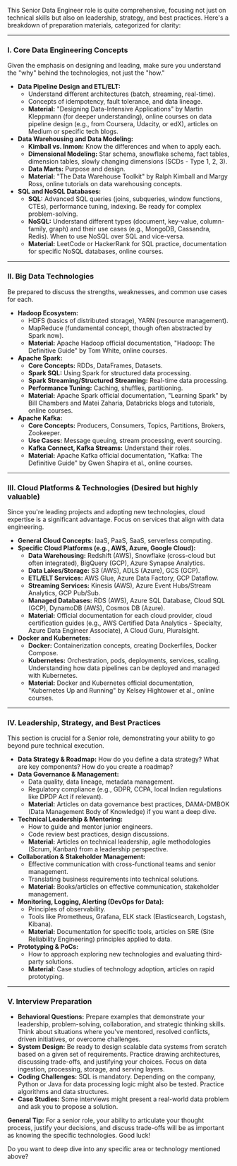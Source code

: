 This Senior Data Engineer role is quite comprehensive, focusing not just on technical skills but also on leadership, strategy, and best practices. Here's a breakdown of preparation materials, categorized for clarity:

---

### **I. Core Data Engineering Concepts**

Given the emphasis on designing and leading, make sure you understand the "why" behind the technologies, not just the "how."

* **Data Pipeline Design and ETL/ELT:**
    * Understand different architectures (batch, streaming, real-time).
    * Concepts of idempotency, fault tolerance, and data lineage.
    * **Material:** "Designing Data-Intensive Applications" by Martin Kleppmann (for deeper understanding), online courses on data pipeline design (e.g., from Coursera, Udacity, or edX), articles on Medium or specific tech blogs.
* **Data Warehousing and Data Modeling:**
    * **Kimball vs. Inmon:** Know the differences and when to apply each.
    * **Dimensional Modeling:** Star schema, snowflake schema, fact tables, dimension tables, slowly changing dimensions (SCDs - Type 1, 2, 3).
    * **Data Marts:** Purpose and design.
    * **Material:** "The Data Warehouse Toolkit" by Ralph Kimball and Margy Ross, online tutorials on data warehousing concepts.
* **SQL and NoSQL Databases:**
    * **SQL:** Advanced SQL queries (joins, subqueries, window functions, CTEs), performance tuning, indexing. Be ready for complex problem-solving.
    * **NoSQL:** Understand different types (document, key-value, column-family, graph) and their use cases (e.g., MongoDB, Cassandra, Redis). When to use NoSQL over SQL and vice-versa.
    * **Material:** LeetCode or HackerRank for SQL practice, documentation for specific NoSQL databases, online courses.

---

### **II. Big Data Technologies**

Be prepared to discuss the strengths, weaknesses, and common use cases for each.

* **Hadoop Ecosystem:**
    * HDFS (basics of distributed storage), YARN (resource management).
    * MapReduce (fundamental concept, though often abstracted by Spark now).
    * **Material:** Apache Hadoop official documentation, "Hadoop: The Definitive Guide" by Tom White, online courses.
* **Apache Spark:**
    * **Core Concepts:** RDDs, DataFrames, Datasets.
    * **Spark SQL:** Using Spark for structured data processing.
    * **Spark Streaming/Structured Streaming:** Real-time data processing.
    * **Performance Tuning:** Caching, shuffles, partitioning.
    * **Material:** Apache Spark official documentation, "Learning Spark" by Bill Chambers and Matei Zaharia, Databricks blogs and tutorials, online courses.
* **Apache Kafka:**
    * **Core Concepts:** Producers, Consumers, Topics, Partitions, Brokers, Zookeeper.
    * **Use Cases:** Message queuing, stream processing, event sourcing.
    * **Kafka Connect, Kafka Streams:** Understand their roles.
    * **Material:** Apache Kafka official documentation, "Kafka: The Definitive Guide" by Gwen Shapira et al., online courses.

---

### **III. Cloud Platforms & Technologies (Desired but highly valuable)**

Since you're leading projects and adopting new technologies, cloud expertise is a significant advantage. Focus on services that align with data engineering.

* **General Cloud Concepts:** IaaS, PaaS, SaaS, serverless computing.
* **Specific Cloud Platforms (e.g., AWS, Azure, Google Cloud):**
    * **Data Warehousing:** Redshift (AWS), Snowflake (cross-cloud but often integrated), BigQuery (GCP), Azure Synapse Analytics.
    * **Data Lakes/Storage:** S3 (AWS), ADLS (Azure), GCS (GCP).
    * **ETL/ELT Services:** AWS Glue, Azure Data Factory, GCP Dataflow.
    * **Streaming Services:** Kinesis (AWS), Azure Event Hubs/Stream Analytics, GCP Pub/Sub.
    * **Managed Databases:** RDS (AWS), Azure SQL Database, Cloud SQL (GCP), DynamoDB (AWS), Cosmos DB (Azure).
    * **Material:** Official documentation for each cloud provider, cloud certification guides (e.g., AWS Certified Data Analytics - Specialty, Azure Data Engineer Associate), A Cloud Guru, Pluralsight.
* **Docker and Kubernetes:**
    * **Docker:** Containerization concepts, creating Dockerfiles, Docker Compose.
    * **Kubernetes:** Orchestration, pods, deployments, services, scaling. Understanding how data pipelines can be deployed and managed with Kubernetes.
    * **Material:** Docker and Kubernetes official documentation, "Kubernetes Up and Running" by Kelsey Hightower et al., online courses.

---

### **IV. Leadership, Strategy, and Best Practices**

This section is crucial for a Senior role, demonstrating your ability to go beyond pure technical execution.

* **Data Strategy & Roadmap:** How do you define a data strategy? What are key components? How do you create a roadmap?
* **Data Governance & Management:**
    * Data quality, data lineage, metadata management.
    * Regulatory compliance (e.g., GDPR, CCPA, local Indian regulations like DPDP Act if relevant).
    * **Material:** Articles on data governance best practices, DAMA-DMBOK (Data Management Body of Knowledge) if you want a deep dive.
* **Technical Leadership & Mentoring:**
    * How to guide and mentor junior engineers.
    * Code review best practices, design discussions.
    * **Material:** Articles on technical leadership, agile methodologies (Scrum, Kanban) from a leadership perspective.
* **Collaboration & Stakeholder Management:**
    * Effective communication with cross-functional teams and senior management.
    * Translating business requirements into technical solutions.
    * **Material:** Books/articles on effective communication, stakeholder management.
* **Monitoring, Logging, Alerting (DevOps for Data):**
    * Principles of observability.
    * Tools like Prometheus, Grafana, ELK stack (Elasticsearch, Logstash, Kibana).
    * **Material:** Documentation for specific tools, articles on SRE (Site Reliability Engineering) principles applied to data.
* **Prototyping & PoCs:**
    * How to approach exploring new technologies and evaluating third-party solutions.
    * **Material:** Case studies of technology adoption, articles on rapid prototyping.

---

### **V. Interview Preparation**

* **Behavioral Questions:** Prepare examples that demonstrate your leadership, problem-solving, collaboration, and strategic thinking skills. Think about situations where you've mentored, resolved conflicts, driven initiatives, or overcome challenges.
* **System Design:** Be ready to design scalable data systems from scratch based on a given set of requirements. Practice drawing architectures, discussing trade-offs, and justifying your choices. Focus on data ingestion, processing, storage, and serving layers.
* **Coding Challenges:** SQL is mandatory. Depending on the company, Python or Java for data processing logic might also be tested. Practice algorithms and data structures.
* **Case Studies:** Some interviews might present a real-world data problem and ask you to propose a solution.

**General Tip:** For a senior role, your ability to articulate your thought process, justify your decisions, and discuss trade-offs will be as important as knowing the specific technologies. Good luck!

Do you want to deep dive into any specific area or technology mentioned above?
